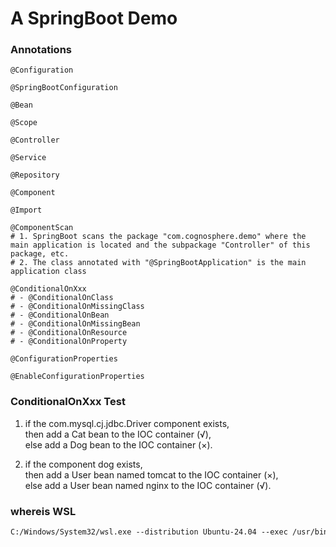 # A SpringBoot Demo

### Annotations

```shell
@Configuration

@SpringBootConfiguration

@Bean

@Scope

@Controller

@Service

@Repository

@Component

@Import

@ComponentScan
# 1. SpringBoot scans the package "com.cognosphere.demo" where the main application is located and the subpackage "Controller" of this package, etc.
# 2. The class annotated with "@SpringBootApplication" is the main application class

@ConditionalOnXxx
# - @ConditionalOnClass
# - @ConditionalOnMissingClass
# - @ConditionalOnBean
# - @ConditionalOnMissingBean
# - @ConditionalOnResource
# - @ConditionalOnProperty

@ConfigurationProperties

@EnableConfigurationProperties
```

### ConditionalOnXxx Test

1. if the com.mysql.cj.jdbc.Driver component exists,  
then add a Cat bean to the IOC container (√),  
else add a Dog bean to the IOC container (×).

2. if the component dog exists,  
then add a User bean named tomcat to the IOC container (×),  
else add a User bean named nginx to the IOC container (√).

### whereis WSL

```tex
C:/Windows/System32/wsl.exe --distribution Ubuntu-24.04 --exec /usr/bin/zsh
```